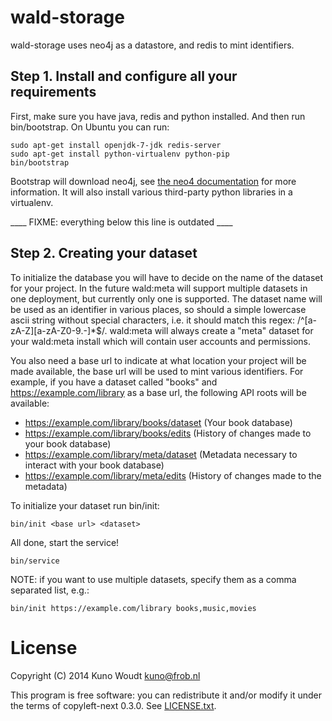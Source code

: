 
wald-storage
============

wald-storage uses neo4j as a datastore, and redis to mint identifiers.


Step 1.  Install and configure all your requirements
----------------------------------------------------

First, make sure you have java, redis and python installed.  And then run
bin/bootstrap.  On Ubuntu you can run:

    sudo apt-get install openjdk-7-jdk redis-server
    sudo apt-get install python-virtualenv python-pip
    bin/bootstrap

Bootstrap will download neo4j, see
[the neo4 documentation](http://neo4j.com/docs/stable/server-installation.html)
for more information.  It will also install various third-party python libraries
in a virtualenv.


____ FIXME: everything below this line is outdated ____


Step 2. Creating your dataset
-----------------------------

To initialize the database you will have to decide on the name of the dataset for your
project. In the future wald:meta will support multiple datasets in one deployment, but currently
only one is supported.  The dataset name will be used as an identifier in various places, so
should a simple lowercase ascii string without special characters, i.e. it should match this
regex: /^[a-zA-Z][a-zA-Z0-9.-]*$/.  wald:meta will always create a "meta" dataset for your
wald:meta install which will contain user accounts and permissions.

You also need a base url to indicate at what location your project will be made available, the
base url will be used to mint various identifiers.  For example, if you have a dataset called
"books" and https://example.com/library as a base url, the following API roots will be available:

- https://example.com/library/books/dataset (Your book database)
- https://example.com/library/books/edits (History of changes made to your book database)
- https://example.com/library/meta/dataset (Metadata necessary to interact with your book database)
- https://example.com/library/meta/edits (History of changes made to the metadata)

To initialize your dataset run bin/init:

    bin/init <base url> <dataset>

All done, start the service!

    bin/service

NOTE: if you want to use multiple datasets, specify them as a comma separated list, e.g.:

    bin/init https://example.com/library books,music,movies


License
=======

Copyright (C) 2014  Kuno Woudt <kuno@frob.nl>

This program is free software: you can redistribute it and/or modify
it under the terms of copyleft-next 0.3.0.  See [LICENSE.txt](LICENSE.txt).

